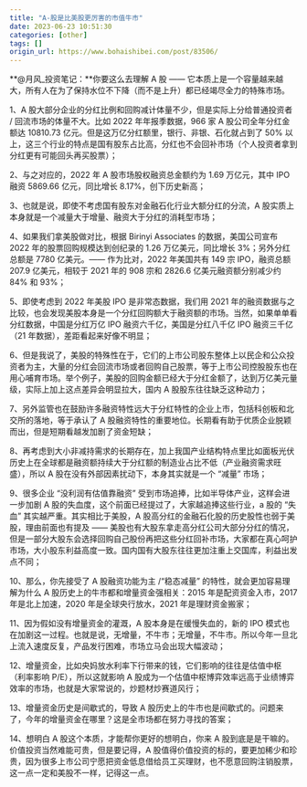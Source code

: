 ```yaml
---
title: "A-股是比美股更厉害的市值牛市"
date: 2023-06-23 10:51:30
categories: [other]
tags: []
origin_url: https://www.bohaishibei.com/post/83506/
---
```

**@月风\_投资笔记：**你要这么去理解 A 股 —— 它本质上是一个容量越来越大，所有人在为了保持水位不下降（而不是上升）都已经竭尽全力的特殊市场。

1、A 股大部分企业的分红比例和回购减计体量不少，但是实际上分给普通投资者 / 回流市场的体量不大。比如 2022 年年报季数据，966 家 A 股公司全年分红金额达 10810.73 亿元。但是这万亿分红额里，银行、非银、石化就占到了 50% 以上，这三个行业的特点是国有股东占比高，分红也不会回补市场（个人投资者拿到分红更有可能回头再买股票）；

2、与之对应的，2022 年 A 股市场股权融资总金额约为 1.69 万亿元，其中 IPO 融资 5869.66 亿元，同比增长 8.17%，创下历史新高；

3、也就是说，即使不考虑国有股东对金融石化行业大额分红的分流，A 股实质上本身就是一个减量大于增量、融资大于分红的消耗型市场；

4、如果我们拿美股做对比，根据 Birinyi Associates 的数据，美国公司宣布 2022 年的股票回购规模达到创纪录的 1.26 万亿美元，同比增长 3%；另外分红总额是 7780 亿美元。—— 作为比对，2022 年美国共有 149 宗 IPO，融资总额 207.9 亿美元，相较于 2021 年的 908 宗和 2826.6 亿美元融资额分别减少约 84% 和 93%；

5、即使考虑到 2022 年美股 IPO 是非常态数据，我们用 2021 年的融资数据与之比较，也会发现美股本身是一个分红回购额大于融资额的市场。当然，如果单单看分红数据，中国是分红万亿 IPO 融资六千亿，美国是分红八千亿 IPO 融资三千亿（21 年数据），差距看起来好像不明显；

6、但是我说了，美股的特殊性在于，它们的上市公司股东整体上以民企和公众投资者为主，大量的分红会回流市场或者回购自己股票，等于上市公司控股股东也在用心哺育市场。举个例子，美股的回购金额已经大于分红金额了，达到万亿美元量级，实际上加上这点差异会明显拉大，国内 A 股股东往往缺乏这种动力；

7、另外监管也在鼓励许多融资特性远大于分红特性的企业上市，包括科创板和北交所的落地，等于承认了 A 股融资特性的重要地位。长期看有助于优质企业脱颖而出，但是短期看越发加剧了资金短缺；

8、再考虑到大小非减持需求的长期存在，加上我国产业结构特点里比如面板光伏历史上在全球都是融资额持续大于分红额的制造业占比不低（产业融资需求旺盛），所以 A 股在没有外部因素扰动下，本身其实就是一个 “减量” 市场；

9、很多企业 “没利润有估值靠融资” 受到市场追捧，比如半导体产业，这样会进一步加剧 A 股的失血度，这个前面已经提过了，大家越追捧这些行业，a 股的 “失血” 其实越严重。其实相比于美股，A 股高分红的金融石化股的历史股性也弱于美股，理由前面也有提及 —— 美股也有大股东拿走高分红公司大部分分红的情况，但是一部分大股东会选择回购自己股份再把这些分红回补市场，大家都在真心呵护市场，大小股东利益高度一致。国内国有大股东往往更加注重上交国库，利益出发点不同；

10、那么，你先接受了 A 股融资功能为主 /“稳态减量” 的特性，就会更加容易理解为什么 A 股历史上的牛市都和增量资金强相关：2015 年是配资资金入市，2017 年是北上加速，2020 年是全球央行放水，2021 年是理财资金搬家；

11、因为假如没有增量资金的灌溉，A 股本身是在缓慢失血的，新的 IPO 模式也在加剧这一过程。也就是说，无增量，不牛市；无增量，不牛市。所以今年一旦北上流入速度反复，产品发行困难，市场立马会出现大幅波动；

12、增量资金，比如央妈放水利率下行带来的钱，它们影响的往往是估值中枢（利率影响 P/E），所以这就影响 A 股成为一个估值中枢博弈效率远高于业绩博弈效率的市场，也就是大家常说的，炒题材炒赛道风行；

13、增量资金历史是间歇式的，导致 A 股历史上的牛市也是间歇式的。问题来了，今年的增量资金在哪里？这是全市场都在努力寻找的答案；

14、想明白 A 股这个本质，才能帮你更好的想明白，你来 A 股到底是是干嘛的。价值投资当然难能可贵，但是要记得，A 股值得价值投资的标的，要更加稀少和珍贵，因为很多上市公司宁愿把资金低息借给员工买理财，也不愿意回购注销股票，这一点一定和美股不一样，记得这一点。
    
